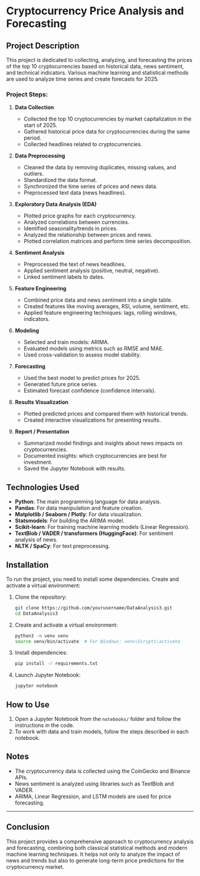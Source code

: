 # Cryptocurrency Price Analysis and Forecasting

## Project Description

This project is dedicated to collecting, analyzing, and forecasting the prices of the top 10 cryptocurrencies based on historical data, news sentiment, and technical indicators. Various machine learning and statistical methods are used to analyze time series and create forecasts for 2025.

### Project Steps:
1. **Data Collection**  
   - Collected the top 10 cryptocurrencies by market capitalization in the start of 2025.  
   - Gathered historical price data for cryptocurrencies during the same period.  
   - Collected headlines related to cryptocurrencies.

2. **Data Preprocessing**  
   - Cleaned the data by removing duplicates, missing values, and outliers.  
   - Standardized the data format.  
   - Synchronized the time series of prices and news data.  
   - Preprocessed text data (news headlines).

3. **Exploratory Data Analysis (EDA)**  
   - Plotted price graphs for each cryptocurrency.  
   - Analyzed correlations between currencies.  
   - Identified seasonality/trends in prices.  
   - Analyzed the relationship between prices and news.  
   - Plotted correlation matrices and perform time series decomposition.

4. **Sentiment Analysis**  
   - Preprocessed the text of news headlines.  
   - Applied sentiment analysis (positive, neutral, negative).  
   - Linked sentiment labels to dates.

5. **Feature Engineering**  
   - Combined price data and news sentiment into a single table.  
   - Created features like moving averages, RSI, volume, sentiment, etc.  
   - Applied feature engineering techniques: lags, rolling windows, indicators.

6. **Modeling**  
   - Selected and train models: ARIMA.  
   - Evaluated models using metrics such as RMSE and MAE.  
   - Used cross-validation to assess model stability.

7. **Forecasting**  
   - Used the best model to predict prices for 2025.  
   - Generated future price series.  
   - Estimated forecast confidence (confidence intervals).

8. **Results Visualization**  
   - Plotted predicted prices and compared them with historical trends.  
   - Created interactive visualizations for presenting results.

9. **Report / Presentation**  
   - Summarized model findings and insights about news impacts on cryptocurrencies.  
   - Documented insights: which cryptocurrencies are best for investment.  
   - Saved the Jupyter Notebook with results.

## Technologies Used

- **Python**: The main programming language for data analysis.
- **Pandas**: For data manipulation and feature creation.
- **Matplotlib / Seaborn / Plotly**: For data visualization.
- **Statsmodels**: For building the ARIMA model.
- **Scikit-learn**: For training machine learning models (Linear Regression).
- **TextBlob / VADER / transformers (HuggingFace)**: For sentiment analysis of news.
- **NLTK / SpaCy**: For text preprocessing.

## Installation

To run the project, you need to install some dependencies. Create and activate a virtual environment:

1. Clone the repository:
   ```bash
   git clone https://github.com/yourusername/DataAnalysis3.git
   cd DataAnalysis3
   ```

2. Create and activate a virtual environment:
   ```bash
   python3 -m venv venv
   source venv/bin/activate  # For Windows: venv\Scripts\activate
   ```

3. Install dependencies:
   ```bash
   pip install -r requirements.txt
   ```

4. Launch Jupyter Notebook:
   ```bash
   jupyter notebook
   ```

## How to Use

1. Open a Jupyter Notebook from the `notebooks/` folder and follow the instructions in the code. 
2. To work with data and train models, follow the steps described in each notebook.


## Notes

- The cryptocurrency data is collected using the CoinGecko and Binance APIs.
- News sentiment is analyzed using libraries such as TextBlob and VADER.
- ARIMA, Linear Regression, and LSTM models are used for price forecasting.

---

## Conclusion

This project provides a comprehensive approach to cryptocurrency analysis and forecasting, combining both classical statistical methods and modern machine learning techniques. It helps not only to analyze the impact of news and trends but also to generate long-term price predictions for the cryptocurrency market.
